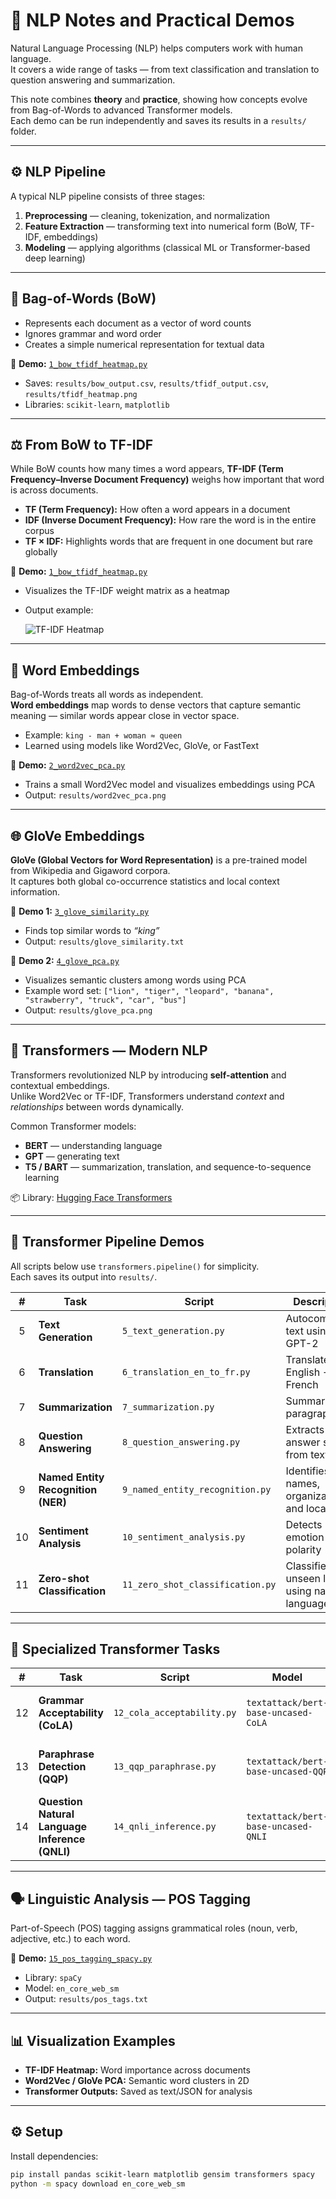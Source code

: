# 🧠 NLP Notes and Practical Demos

Natural Language Processing (NLP) helps computers work with human language.  
It covers a wide range of tasks — from text classification and translation to question answering and summarization.

This note combines **theory** and **practice**, showing how concepts evolve from Bag-of-Words to advanced Transformer models.  
Each demo can be run independently and saves its results in a `results/` folder.

---

## ⚙️ NLP Pipeline

A typical NLP pipeline consists of three stages:

1. **Preprocessing** — cleaning, tokenization, and normalization  
2. **Feature Extraction** — transforming text into numerical form (BoW, TF-IDF, embeddings)  
3. **Modeling** — applying algorithms (classical ML or Transformer-based deep learning)

---

## 🧱 Bag-of-Words (BoW)

- Represents each document as a vector of word counts  
- Ignores grammar and word order  
- Creates a simple numerical representation for textual data  

📘 **Demo:** [`1_bow_tfidf_heatmap.py`](nlp_demos/1_bow_tfidf_heatmap.py)  
- Saves: `results/bow_output.csv`, `results/tfidf_output.csv`, `results/tfidf_heatmap.png`  
- Libraries: `scikit-learn`, `matplotlib`

---

## ⚖️ From BoW to TF-IDF

While BoW counts how many times a word appears, **TF-IDF (Term Frequency–Inverse Document Frequency)** weighs how important that word is across documents.

- **TF (Term Frequency):** How often a word appears in a document  
- **IDF (Inverse Document Frequency):** How rare the word is in the entire corpus  
- **TF × IDF:** Highlights words that are frequent in one document but rare globally

📘 **Demo:** [`1_bow_tfidf_heatmap.py`](nlp_demos/1_bow_tfidf_heatmap.py)  
- Visualizes the TF-IDF weight matrix as a heatmap  
- Output example:  

  ![TF-IDF Heatmap](results/tfidf_heatmap.png)

---

## 🔡 Word Embeddings

Bag-of-Words treats all words as independent.  
**Word embeddings** map words to dense vectors that capture semantic meaning — similar words appear close in vector space.

- Example: `king - man + woman ≈ queen`
- Learned using models like Word2Vec, GloVe, or FastText

📘 **Demo:** [`2_word2vec_pca.py`](nlp_demos/2_word2vec_pca.py)  
- Trains a small Word2Vec model and visualizes embeddings using PCA  
- Output: `results/word2vec_pca.png`

---

## 🌐 GloVe Embeddings

**GloVe (Global Vectors for Word Representation)** is a pre-trained model from Wikipedia and Gigaword corpora.  
It captures both global co-occurrence statistics and local context information.

📘 **Demo 1:** [`3_glove_similarity.py`](nlp_demos/3_glove_similarity.py)  
- Finds top similar words to *“king”*  
- Output: `results/glove_similarity.txt`

📘 **Demo 2:** [`4_glove_pca.py`](nlp_demos/4_glove_pca.py)  
- Visualizes semantic clusters among words using PCA  
- Example word set: `["lion", "tiger", "leopard", "banana", "strawberry", "truck", "car", "bus"]`  
- Output: `results/glove_pca.png`

---

## 🧠 Transformers — Modern NLP

Transformers revolutionized NLP by introducing **self-attention** and contextual embeddings.  
Unlike Word2Vec or TF-IDF, Transformers understand *context* and *relationships* between words dynamically.

Common Transformer models:
- **BERT** — understanding language  
- **GPT** — generating text  
- **T5 / BART** — summarization, translation, and sequence-to-sequence learning

📦 Library: [Hugging Face Transformers](https://huggingface.co/transformers/)

---

## 🤖 Transformer Pipeline Demos

All scripts below use `transformers.pipeline()` for simplicity.  
Each saves its output into `results/`.

| # | Task | Script | Description | Example Output |
|:-:|------|---------|--------------|----------------|
| 5 | **Text Generation** | `5_text_generation.py` | Autocompletes text using GPT-2 | `text_generation.txt` |
| 6 | **Translation** | `6_translation_en_to_fr.py` | Translates English → French | `translation_en_fr.txt` |
| 7 | **Summarization** | `7_summarization.py` | Summarizes a paragraph | `summarization.txt` |
| 8 | **Question Answering** | `8_question_answering.py` | Extracts answer spans from text | `qa_result.json` |
| 9 | **Named Entity Recognition (NER)** | `9_named_entity_recognition.py` | Identifies names, organizations, and locations | `ner_result.json` |
| 10 | **Sentiment Analysis** | `10_sentiment_analysis.py` | Detects emotion polarity | `sentiment_result.json` |
| 11 | **Zero-shot Classification** | `11_zero_shot_classification.py` | Classifies unseen labels using natural language | `zero_shot_result.json` |

---

## 🧩 Specialized Transformer Tasks

| # | Task | Script | Model | Description |
|:-:|------|---------|--------|-------------|
| 12 | **Grammar Acceptability (CoLA)** | `12_cola_acceptability.py` | `textattack/bert-base-uncased-CoLA` | Judges if a sentence is grammatically correct |
| 13 | **Paraphrase Detection (QQP)** | `13_qqp_paraphrase.py` | `textattack/bert-base-uncased-QQP` | Checks if two questions mean the same thing |
| 14 | **Question Natural Language Inference (QNLI)** | `14_qnli_inference.py` | `textattack/bert-base-uncased-QNLI` | Determines if a passage answers a question |

---

## 🗣️ Linguistic Analysis — POS Tagging

Part-of-Speech (POS) tagging assigns grammatical roles (noun, verb, adjective, etc.) to each word.

📘 **Demo:** [`15_pos_tagging_spacy.py`](nlp_demos/15_pos_tagging_spacy.py)  
- Library: `spaCy`  
- Model: `en_core_web_sm`  
- Output: `results/pos_tags.txt`

---

## 📊 Visualization Examples

- **TF-IDF Heatmap:** Word importance across documents  
- **Word2Vec / GloVe PCA:** Semantic word clusters in 2D  
- **Transformer Outputs:** Saved as text/JSON for analysis

---

## ⚙️ Setup

Install dependencies:

```bash
pip install pandas scikit-learn matplotlib gensim transformers spacy
python -m spacy download en_core_web_sm
